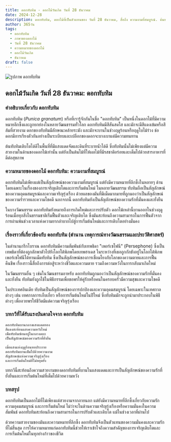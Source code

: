 ```yaml
---
title: ดอกทับทิม - ดอกไม้วันเกิด วันที่ 28 ธันวาคม
date: 2024-12-28
description: ดอกทับทิม, ดอกไม้ที่เป็นตัวแทนของ วันที่ 28 ธันวาคม, สื่อถึง ความงามที่สมบูรณ์. ค้นพบเรื่องราวที่น่าสนใจ ความหมายในภาษาดอกไม้ และบทกวีที่ยกย่องความงามของมัน
author: 365วัน
tags:
  - ดอกทับทิม
  - ภาษาของดอกไม้
  - วันที่ 28 ธันวาคม
  - ความหมายของดอกไม้
  - ดอกไม้วันเกิด
  - ธันวาคม
draft: false
---
```


![รูปภาพ ดอกทับทิม](https://cdn.pixabay.com/photo/2017/10/07/05/33/pomegranate-2825556_1280.jpg#center)

## ดอกไม้วันเกิด วันที่ 28 ธันวาคม: ดอกทับทิม

### คำอธิบายเกี่ยวกับ ดอกทับทิม

ดอกทับทิม (_Punica granatum_) หรือที่เรารู้จักกันในชื่อ "ดอกทับทิม" เป็นหนึ่งในดอกไม้ที่มีความหมายลึกซึ้งและถูกยกย่องในหลายวัฒนธรรมทั่วโลก ดอกทับทิมมีสีสันสดใส และมักจะมีสีแดงเข้มหรือสีส้มที่สวยงาม ดอกของทับทิมมีลักษณะคล้ายระฆัง และมักจะบานในช่วงฤดูร้อนหรือฤดูใบไม้ร่วง ช่อดอกมีการเรียงตัวกันอย่างเป็นระเบียบและเปลือกของดอกจะบางเบาแต่มีความทนทาน

ต้นทับทิมเติบโตได้ดีในพื้นที่ที่มีแสงแดดจัดและดินที่ระบายน้ำได้ดี ซึ่งทับทิมนั้นไม่เพียงแต่มีความสวยงามในด้านของดอกไม้เท่านั้น แต่ยังเป็นต้นไม้ที่ให้ผลไม้ที่มีรสชาติอร่อยและเต็มไปด้วยสารอาหารที่ดีต่อสุขภาพ

### ความหมายของดอกไม้ ดอกทับทิม: ความงามที่สมบูรณ์

ดอกทับทิมไม่เพียงแต่เป็นสัญลักษณ์ของความงามที่สมบูรณ์ แต่ยังมีความหมายที่ลึกซึ้งในหลายๆ ด้าน โดยเฉพาะในเรื่องของการเจริญเติบโตและการเริ่มต้นใหม่ ในหลายวัฒนธรรม ทับทิมถือเป็นสัญลักษณ์ของความอุดมสมบูรณ์และความเจริญรุ่งเรือง ด้วยผลของมันที่มีเม็ดมากมายที่ถูกมองว่าเป็นสัญลักษณ์ของความร่ำรวยและความโชคดี นอกจากนี้ ดอกทับทิมยังเป็นสัญลักษณ์ของความรักที่มั่นคงและยั่งยืน

ในบางวัฒนธรรม ดอกทับทิมยังหมายถึงการเกิดใหม่และการปรับตัว ดอกไม้เหล่านี้บานออกในช่วงฤดูร้อนเมื่อทุกสิ่งในธรรมชาติเริ่มฟื้นตัวและเจริญเติบโต ซึ่งมันสะท้อนถึงความสามารถในการฟื้นตัวจากการผ่านพ้นช่วงเวลาแห่งความยากลำบากไปสู่การเริ่มต้นใหม่และการเติบโตอย่างมั่นคง

### เรื่องราวที่เกี่ยวข้องกับ ดอกทับทิม (ตำนาน เหตุการณ์ทางวัฒนธรรมและประวัติศาสตร์)

ในตำนานกรีกโบราณ ดอกทับทิมมีความสัมพันธ์กับเทพธิดา "เพอร์เซโฟนี" (Persephone) ซึ่งเป็นเทพธิดาที่ต้องถูกลักพาตัวไปยังโลกใต้พิภพโดยเทพฮาเดส ในระหว่างที่เธอถูกกักขังอยู่ในโลกใต้พิภพ เพอร์เซโฟนีได้ทานเม็ดทับทิม ซึ่งเป็นสัญลักษณ์ของการเชื่อมโยงกับโลกของความตายและการฟื้นคืนชีพ เรื่องราวนี้สื่อถึงการต่อสู้ระหว่างชีวิตและความตาย รวมถึงความหวังในการกลับมาเกิดใหม่

ในวัฒนธรรมอื่น ๆ เช่นในวัฒนธรรมอาหรับ ดอกทับทิมถูกมองว่าเป็นสัญลักษณ์ของความรักที่มั่นคงและยั่งยืน ทับทิมยังถูกใช้ในพิธีกรรมเพื่อขอพรให้คู่รักหรือคนในครอบครัวมีความสุขและความโชคดี

ในประเทศอินเดีย ทับทิมเป็นสัญลักษณ์ของการปกป้องและความอุดมสมบูรณ์ โดยเฉพาะในเทศกาลต่างๆ เช่น เทศกาลการเก็บเกี่ยว หรือการเริ่มต้นใหม่ในปีใหม่ ซึ่งทับทิมมักจะถูกนำมาประกอบในพิธีต่างๆ เพื่ออวยพรให้ชีวิตมีแต่ความเจริญรุ่งเรือง

### บทกวีที่ได้รับแรงบันดาลใจจาก ดอกทับทิม

```
ดอกทับทิมบานกลางแสงแดดทอง
สีแดงสะท้อนแสงความหวังใหม่
เม็ดทับทิมซ่อนอยู่ในกลางดอก
เป็นสัญลักษณ์ของความรักที่ยั่งยืน

เมื่อแสงแห่งฤดูร้อนทอประกาย
ดอกทับทิมบานเต็มไปด้วยความงาม
สัญลักษณ์แห่งความเจริญรุ่งเรือง
และการเริ่มต้นใหม่ที่ไม่หยุดยั้ง
```

บทกวีนี้สะท้อนถึงความสวยงามของดอกทับทิมที่บานในแสงแดดและการเป็นสัญลักษณ์ของความรักที่ยั่งยืนและการเริ่มต้นใหม่ที่เต็มไปด้วยความหวัง

### บทสรุป

ดอกทับทิมเป็นดอกไม้ที่ไม่เพียงแต่สวยงามจากภายนอก แต่ยังมีความหมายที่ลึกซึ้งเกี่ยวกับความรัก ความอุดมสมบูรณ์ และการเริ่มต้นใหม่ ไม่ว่าจะในด้านความเจริญรุ่งเรืองหรือความมั่นคงในความสัมพันธ์ ดอกทับทิมสะท้อนถึงความสามารถในการปรับตัวและเติบโต แม้ในช่วงเวลาที่ผ่านไป

ด้วยความสวยงามของมันและความหมายที่ลึกซึ้ง ดอกทับทิมจึงเป็นตัวแทนของความมั่นคงและความรักที่ไม่สิ้นสุด การให้ความหมายแก่ดอกทับทิมนี้ช่วยให้เราเข้าใจถึงความสำคัญของการเจริญเติบโตและการเริ่มต้นใหม่ในทุกย่างก้าวของชีวิต
